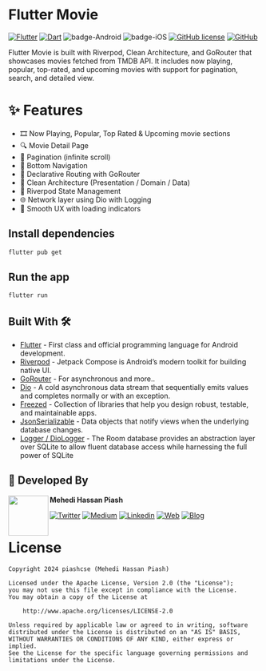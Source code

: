 # Flutter Movie
[![Flutter](https://img.shields.io/badge/Flutter-3.22.1-blue.svg?logo=flutter)](https://flutter.dev)
[![Dart](https://img.shields.io/badge/Dart-3.3.1-blue.svg?logo=dart)](https://dart.dev)
![badge-Android](https://img.shields.io/badge/Platform-Android-brightgreen)
![badge-iOS](https://img.shields.io/badge/Platform-iOS-lightgray)
[![GitHub license](https://img.shields.io/badge/license-Apache%20License%202.0-blue.svg?style=flat)](https://www.apache.org/licenses/LICENSE-2.0)
<a href="https://github.com/piashcse"><img alt="GitHub" src="https://img.shields.io/static/v1?label=GitHub&message=piashcse&color=C51162"/></a>

Flutter Movie is built with Riverpod, Clean Architecture, and GoRouter that showcases movies fetched from TMDB API. It includes now playing, popular, top-rated, and upcoming movies with support for pagination, search, and detailed view.

# ✨ Features
-	🎞 Now Playing, Popular, Top Rated & Upcoming movie sections
-	🔍 Movie Detail Page
-	📃 Pagination (infinite scroll)
-	🔄 Bottom Navigation
-	🧭 Declarative Routing with GoRouter
-	🧱 Clean Architecture (Presentation / Domain / Data)
-	🧪 Riverpod State Management
-	🌐 Network layer using Dio with Logging
-	🚀 Smooth UX with loading indicators

## Install dependencies

```bash
flutter pub get
```

## Run the app

```bash
flutter run
```


## Built With 🛠
- [Flutter](https://kotlinlang.org/) - First class and official programming language for Android development.
- [Riverpod](https://developer.android.com/jetpack/compose) - Jetpack Compose is Android’s modern toolkit for building native UI.
- [GoRouter](https://kotlinlang.org/docs/reference/coroutines-overview.html) - For asynchronous and more..
- [Dio](https://kotlin.github.io/kotlinx.coroutines/kotlinx-coroutines-core/kotlinx.coroutines.flow/-flow/) - A cold asynchronous data stream that sequentially emits values and completes normally or with an exception.
- [Freezed](https://developer.android.com/topic/libraries/architecture) - Collection of libraries that help you design robust, testable, and maintainable apps.
- [JsonSerializable](https://developer.android.com/topic/libraries/architecture/livedata) - Data objects that notify views when the underlying database changes.
- [Logger / DioLogger](https://developer.android.com/training/data-storage/room) - The Room database provides an abstraction layer over SQLite to allow fluent database access while harnessing the full power of SQLite


## 👨 Developed By

<a href="https://twitter.com/piashcse" target="_blank">
  <img src="https://avatars.githubusercontent.com/piashcse" width="80" align="left">
</a>

**Mehedi Hassan Piash**

[![Twitter](https://img.shields.io/badge/-Twitter-1DA1F2?logo=x&logoColor=white&style=for-the-badge)](https://twitter.com/piashcse)
[![Medium](https://img.shields.io/badge/-Medium-00AB6C?logo=medium&logoColor=white&style=for-the-badge)](https://medium.com/@piashcse)
[![Linkedin](https://img.shields.io/badge/-LinkedIn-0077B5?logo=linkedin&logoColor=white&style=for-the-badge)](https://www.linkedin.com/in/piashcse/)
[![Web](https://img.shields.io/badge/-Web-0073E6?logo=appveyor&logoColor=white&style=for-the-badge)](https://piashcse.github.io/)
[![Blog](https://img.shields.io/badge/-Blog-0077B5?logo=readme&logoColor=white&style=for-the-badge)](https://piashcse.blogspot.com)

# License
```
Copyright 2024 piashcse (Mehedi Hassan Piash)

Licensed under the Apache License, Version 2.0 (the "License");
you may not use this file except in compliance with the License.
You may obtain a copy of the License at

    http://www.apache.org/licenses/LICENSE-2.0

Unless required by applicable law or agreed to in writing, software
distributed under the License is distributed on an "AS IS" BASIS,
WITHOUT WARRANTIES OR CONDITIONS OF ANY KIND, either express or implied.
See the License for the specific language governing permissions and
limitations under the License.
```
